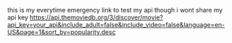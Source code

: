 this is my everytime emergency link to test my api though i wont share my api key
https://api.themoviedb.org/3/discover/movie?api_key=your_api&include_adult=false&include_video=false&language=en-US&page=1&sort_by=popularity.desc